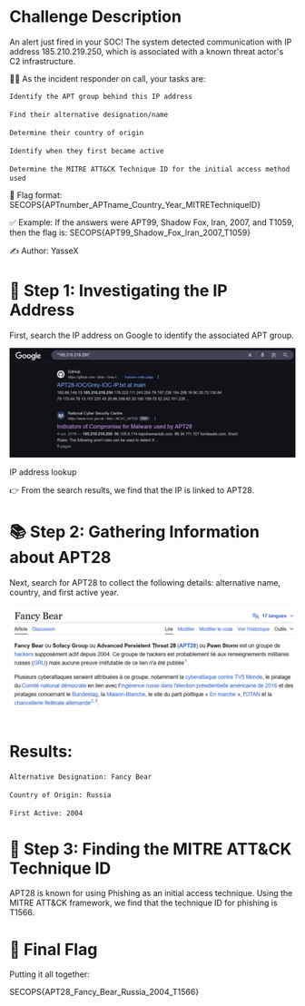 # Challenge Description

An alert just fired in your SOC!
The system detected communication with IP address 185.210.219.250, which is associated with a known threat actor's C2 infrastructure.

🕵️‍♂️ As the incident responder on call, your tasks are:

    Identify the APT group behind this IP address

    Find their alternative designation/name

    Determine their country of origin

    Identify when they first became active

    Determine the MITRE ATT&CK Technique ID for the initial access method used

📜 Flag format:
SECOPS{APTnumber_APTname_Country_Year_MITRETechniqueID}

✅ Example:
If the answers were APT99, Shadow Fox, Iran, 2007, and T1059, then the flag is:
SECOPS{APT99_Shadow_Fox_Iran_2007_T1059}

✍️ Author: YasseX

# 🔎 Step 1: Investigating the IP Address

First, search the IP address on Google to identify the associated APT group.

![Ip addresse](../images/apt1.png)

IP address lookup

👉 From the search results, we find that the IP is linked to APT28.

# 📚 Step 2: Gathering Information about APT28

Next, search for APT28 to collect the following details: alternative name, country, and first active year.

![wekipedia](../images/apt2.png)

# Results:

    Alternative Designation: Fancy Bear

    Country of Origin: Russia

    First Active: 2004

# 🎯 Step 3: Finding the MITRE ATT&CK Technique ID

APT28 is known for using Phishing as an initial access technique.
Using the MITRE ATT&CK framework, we find that the technique ID for phishing is T1566.

# 🏁 Final Flag

Putting it all together:

SECOPS{APT28_Fancy_Bear_Russia_2004_T1566}
